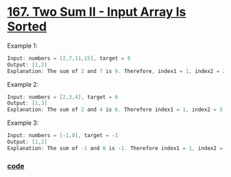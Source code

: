# [167. Two Sum II - Input Array Is Sorted](https://leetcode.com/problems/two-sum-ii-input-array-is-sorted/description/)

Example 1:
```java
Input: numbers = [2,7,11,15], target = 9
Output: [1,2]
Explanation: The sum of 2 and 7 is 9. Therefore, index1 = 1, index2 = 2. We return [1, 2].
```

Example 2:
```java
Input: numbers = [2,3,4], target = 6
Output: [1,3]
Explanation: The sum of 2 and 4 is 6. Therefore index1 = 1, index2 = 3. We return [1, 3].
```

Example 3:
```java
Input: numbers = [-1,0], target = -1
Output: [1,2]
Explanation: The sum of -1 and 0 is -1. Therefore index1 = 1, index2 = 2. We return [1, 2].
```

### [code](../src/main/java/neetcode150/twoPointers/T167_TwoSumII_InputArrayIsSorted.java)



